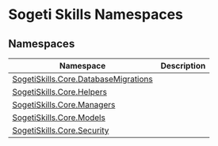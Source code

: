 Sogeti Skills Namespaces
========================


Namespaces
----------

Namespace                                 | Description 
----------------------------------------- | ----------- 
[SogetiSkills.Core.DatabaseMigrations][1] |             
[SogetiSkills.Core.Helpers][2]            |             
[SogetiSkills.Core.Managers][3]           |             
[SogetiSkills.Core.Models][4]             |             
[SogetiSkills.Core.Security][5]           |             

[1]: SogetiSkills.Core.DatabaseMigrations/README.md
[2]: SogetiSkills.Core.Helpers/README.md
[3]: SogetiSkills.Core.Managers/README.md
[4]: SogetiSkills.Core.Models/README.md
[5]: SogetiSkills.Core.Security/README.md